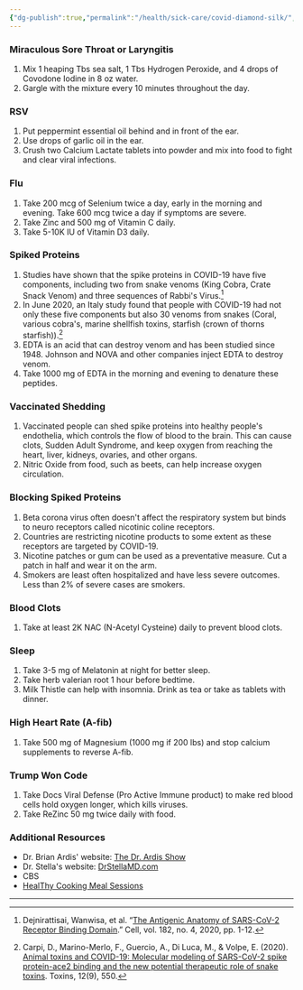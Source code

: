 ```yaml
---
{"dg-publish":true,"permalink":"/health/sick-care/covid-diamond-silk/","created":"","updated":""}
---
```



### Miraculous Sore Throat or Laryngitis

1.  Mix 1 heaping Tbs sea salt, 1 Tbs Hydrogen Peroxide, and 4 drops of Covodone Iodine in 8 oz water.
2.  Gargle with the mixture every 10 minutes throughout the day.

### RSV

1.  Put peppermint essential oil behind and in front of the ear.
2.  Use drops of garlic oil in the ear.
3.  Crush two Calcium Lactate tablets into powder and mix into food to fight and clear viral infections.

### Flu

1.  Take 200 mcg of Selenium twice a day, early in the morning and evening. Take 600 mcg twice a day if symptoms are severe.
2.  Take Zinc and 500 mg of Vitamin C daily.
3.  Take 5-10K IU of Vitamin D3 daily.

### Spiked Proteins

1.  Studies have shown that the spike proteins in COVID-19 have five components, including two from snake venoms (King Cobra, Crate Snack Venom) and three sequences of Rabbi's Virus.[^1]
2.  In June 2020, an Italy study found that people with COVID-19 had not only these five components but also 30 venoms from snakes (Coral, various cobra's, marine shellfish toxins, starfish (crown of thorns starfish)).[^2]
3.  EDTA is an acid that can destroy venom and has been studied since 1948. Johnson and NOVA and other companies inject EDTA to destroy venom.
4.  Take 1000 mg of EDTA in the morning and evening to denature these peptides.

### Vaccinated Shedding

1.  Vaccinated people can shed spike proteins into healthy people's endothelia, which controls the flow of blood to the brain. This can cause clots, Sudden Adult Syndrome, and keep oxygen from reaching the heart, liver, kidneys, ovaries, and other organs.
2.  Nitric Oxide from food, such as beets, can help increase oxygen circulation.

### Blocking Spiked Proteins

1.  Beta corona virus often doesn't affect the respiratory system but binds to neuro receptors called nicotinic coline receptors.
2.  Countries are restricting nicotine products to some extent as these receptors are targeted by COVID-19.
3.  Nicotine patches or gum can be used as a preventative measure. Cut a patch in half and wear it on the arm.
4.  Smokers are least often hospitalized and have less severe outcomes. Less than 2% of severe cases are smokers.

### Blood Clots

1.  Take at least 2K NAC (N-Acetyl Cysteine) daily to prevent blood clots.

### Sleep

1.  Take 3-5 mg of Melatonin at night for better sleep.
2.  Take herb valerian root 1 hour before bedtime.
3.  Milk Thistle can help with insomnia. Drink as tea or take as tablets with dinner.

### High Heart Rate (A-fib)

1.  Take 500 mg of Magnesium (1000 mg if 200 lbs) and stop calcium supplements to reverse A-fib.

### Trump Won Code

1.  Take Docs Viral Defense (Pro Active Immune product) to make red blood cells hold oxygen longer, which kills viruses.
2.  Take ReZinc 50 mg twice daily with food.

### Additional Resources

-   Dr. Brian Ardis' website: [The Dr. Ardis Show](https://www.thedrardisshow.com/)
-   Dr. Stella's website: [DrStellaMD.com](https://drstellamd.com/)
-   CBS
- [HealThy Cooking Meal Sessions](https://www.youtube.com/watch?v=c-43DWQ3YJo)

---
[^1]: Dejnirattisai, Wanwisa, et al. “[The Antigenic Anatomy of SARS-CoV-2 Receptor Binding Domain](https://www.cell.com/cell/fulltext/S0092-8674(21)00221-X).” Cell, vol. 182, no. 4, 2020, pp. 1-12. 
[^2]: Carpi, D., Marino-Merlo, F., Guercio, A., Di Luca, M., & Volpe, E. (2020). [Animal toxins and COVID-19: Molecular modeling of SARS-CoV-2 spike protein-ace2 binding and the new potential therapeutic role of snake toxins](https://doi.org/10.3390/toxins12090550). Toxins, 12(9), 550.